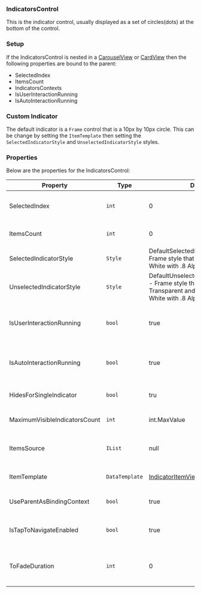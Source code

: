 ### IndicatorsControl

This is the indicator control, usually displayed as a set of circles(dots) at the bottom of the control.

### Setup

If the IndicatorsControl is nested in a [CarouselView](CarouselView.md) or [CardView](CardView.md) then the following properties are bound to the parent:
- SelectedIndex
- ItemsCount
- IndicatorsContexts
- IsUserInteractionRunning
- IsAutoInteractionRunning

### Custom Indicator

The default indicator is a `Frame` control that is a 10px by 10px circle. This can be change by setting the `ItemTemplate` then setting the `SelectedIndicatorStyle` and `UnselectedIndicatorStyle` styles.

### Properties

Below are the properties for the IndicatorsControl:

Property | Type | Default | Description
--- | --- | --- | ---
SelectedIndex | `int` | 0 | The currently selected index this will disaplyed with the `SelectedIndicatorStyle`
ItemsCount | `int` | 0 | The number of items the indicator should display.
SelectedIndicatorStyle | `Style` | DefaultSelectedIndicatorItemStyle - Frame style that sets `Background` to White with .8 Alpha  | The style used when the indicator is selected.
UnselectedIndicatorStyle | `Style` | DefaultUnselectedIndicatorItemStyle - Frame style that sets `Background` to Transparent and `OutlineColor` to White with .8 Alpha | The style used when the indicator is not selected.
IsUserInteractionRunning | `bool` | true | Is used when `ToFadeDuration` is greater than 0 to show and hide the IndicatorControl.
IsAutoInteractionRunning | `bool` | true | Is used when `ToFadeDuration` is greater than 0 to show and hide the IndicatorControl.
HidesForSingleIndicator | `bool` | tru | Determines if we should hide indicators in case 1 element.
MaximumVisibleIndicatorsCount | `int` | int.MaxValue | Maximum allowed count of indicators for showing the control.
ItemsSource | `IList` | null | Binding contexts for each of the indicators, can be used to bind in the `ItemTemplate`
ItemTemplate | `DataTemplate` | [IndicatorItemView](IndicatorItemView.md) | The data template used for each of the indicators.
UseParentAsBindingContext | `bool` | true | Set the `BindingContext` of this control to the parent.
IsTapToNavigateEnabled | `bool` | true | Determines if the user may tap to indicator item to navigate through the view.
ToFadeDuration | `int` | 0 | The duration in milliseconds beforethe indicator control will fade out so it is not visible.

